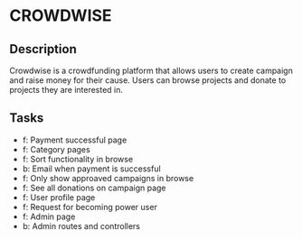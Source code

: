 # CROWDWISE

## Description

Crowdwise is a crowdfunding platform that allows users to create campaign and raise money for their cause. Users can browse projects and donate to projects they are interested in.

## Tasks

- f: Payment successful page
- f: Category pages
- f: Sort functionality in browse
- b: Email when payment is successful
- f: Only show approaved campaigns in browse
- f: See all donations on campaign page
- f: User profile page
- f: Request for becoming power user
- f: Admin page
- b: Admin routes and controllers
